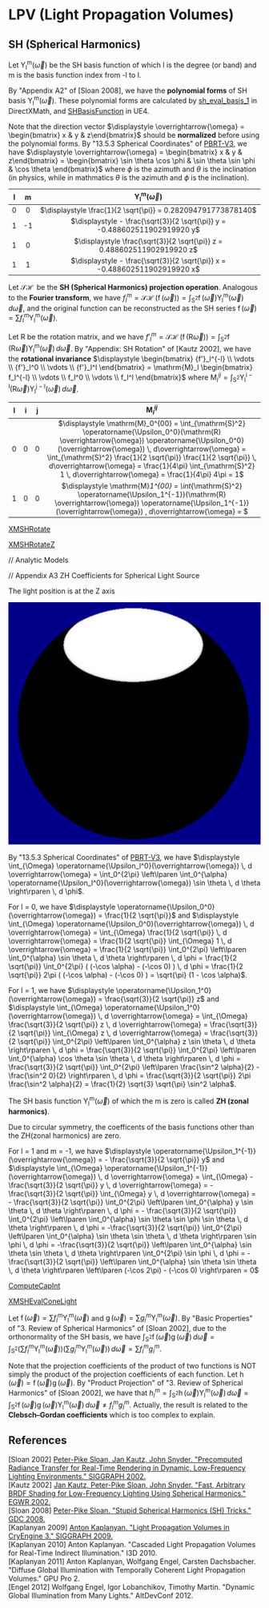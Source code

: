 # LPV (Light Propagation Volumes)  

## SH (Spherical Harmonics)  

Let $\displaystyle \operatorname{\Upsilon_l^m}(\overrightarrow{\omega})$ be the SH basis function of which l is the degree (or band) and m is the basis function index from -l to l.  

By "Appendix A2" of \[Sloan 2008\], we have the **polynomial forms** of SH basis $\displaystyle \operatorname{\Upsilon_l^m}(\overrightarrow{\omega})$. These polynomial forms are calculated by [sh_eval_basis_1](https://github.com/microsoft/DirectXMath/blob/jul2018b/SHMath/DirectXSH.cpp#L105) in DirectXMath, and [SHBasisFunction](https://github.com/EpicGames/UnrealEngine/blob/4.27/Engine/Shaders/Private/SHCommon.ush#L215) in UE4.  

Note that the direction vector $\displaystyle \overrightarrow{\omega} = \begin{bmatrix} x & y & z\end{bmatrix}$ should be **normalized** before using the polynomial forms. By "13.5.3 Spherical Coordinates" of [PBRT-V3](https://pbr-book.org/3ed-2018/Monte_Carlo_Integration/Transforming_between_Distributions#SphericalCoordinates), we have $\displaystyle \overrightarrow{\omega} = \begin{bmatrix} x & y & z\end{bmatrix} = \begin{bmatrix} \sin \theta \cos \phi & \sin \theta \sin \phi & \cos \theta \end{bmatrix}$ where $\displaystyle \phi$ is the azimuth and $\displaystyle \theta$ is the inclination (in physics, while in mathmatics $\displaystyle \theta$ is the azimuth and $\displaystyle \phi$ is the inclination).  

l  |  m  | $\displaystyle \operatorname{\Upsilon_l^m}(\overrightarrow{\omega})$  
:-: | :-: | :-:  
0  |  0  | $\displaystyle \frac{1}{2 \sqrt{\pi}} = 0.282094791773878140$       
1  | -1  | $\displaystyle - \frac{\sqrt{3}}{2 \sqrt{\pi}} y = -0.488602511902919920 y$     
1  |  0  | $\displaystyle \frac{\sqrt{3}}{2 \sqrt{\pi}} z = 0.488602511902919920 z$     
1  |  1  | $\displaystyle - \frac{\sqrt{3}}{2 \sqrt{\pi}} x = -0.488602511902919920 x$     


Let $\displaystyle \operatorname{\mathcal{SH}}$ be the **SH (Spherical Harmonics) projection operation**. Analogous to the **Fourier transform**, we have $\displaystyle f_l^m = \operatorname{\mathcal{SH}}(\operatorname{f}(\overrightarrow{\omega})) = \int_{\mathrm{S}^2} \operatorname{f}(\overrightarrow{\omega}) \operatorname{\Upsilon_l^m}(\overrightarrow{\omega}) \, d\overrightarrow{\omega}$, and the original function can be reconstructed as the SH series $\displaystyle\operatorname{f}(\overrightarrow{\omega}) = \sum f_l^m \operatorname{\Upsilon_l^m}(\overrightarrow{\omega})$.  

Let R be the rotation matrix, and we have $\displaystyle {f'}_l^m = \operatorname{\mathcal{SH}}(\operatorname{f}(\mathrm{R} \overrightarrow{\omega})) = \int_{\mathrm{S}^2} \operatorname{f}(\mathrm{R} \overrightarrow{\omega}) \operatorname{\Upsilon_l^m}(\overrightarrow{\omega}) \, d\overrightarrow{\omega}$. By "Appendix: SH Rotation" of \[Kautz 2002\], we have the **rotational invariance** $\displaystyle \begin{bmatrix} {f'}_l^{-l} \\ \vdots \\ {f'}_l^0 \\ \vdots \\ {f'}_l^l \end{bmatrix} = \mathrm{M}_l \begin{bmatrix} f_l^{-l} \\ \vdots \\ f_l^0 \\ \vdots \\ f_l^l \end{bmatrix}$ where $\displaystyle \mathrm{M}_l^{ij} = \int_{\mathrm{S}^2} \operatorname{\Upsilon_l^{i - l}}(\mathrm{R} \overrightarrow{\omega}) \operatorname{\Upsilon_l^{j - l}}(\overrightarrow{\omega}) \, d\overrightarrow{\omega}$.  

l | i | j | $\displaystyle \mathrm{M}_l^{ij}$  
:-: | :-: | :-: | :-:  
0 | 0 | 0 | $\displaystyle \mathrm{M}_0^{00} = \int_{\mathrm{S}^2} \operatorname{\Upsilon_0^0}(\mathrm{R} \overrightarrow{\omega}) \operatorname{\Upsilon_0^0}(\overrightarrow{\omega}) \, d\overrightarrow{\omega} = \int_{\mathrm{S}^2} \frac{1}{2 \sqrt{\pi}} \frac{1}{2 \sqrt{\pi}} \, d\overrightarrow{\omega} = \frac{1}{4\pi} \int_{\mathrm{S}^2} 1 \, d\overrightarrow{\omega} = \frac{1}{4\pi} 4\pi = 1$  
1 | 0 | 0| $\displaystyle \mathrm{M}_1^{00} = \int_{\mathrm{S}^2} \operatorname{\Upsilon_1^{-1}}(\mathrm{R} \overrightarrow{\omega}) \operatorname{\Upsilon_1^{-1}}(\overrightarrow{\omega}) \, d\overrightarrow{\omega} = $  
   
[XMSHRotate](https://github.com/microsoft/DirectXMath/blob/jul2018b/SHMath/DirectXSH.cpp#L1026)  

[XMSHRotateZ](https://github.com/microsoft/DirectXMath/blob/jul2018b/SHMath/DirectXSH.cpp#L1163)  

// Analytic Models

// Appendix A3 ZH Coefficients for Spherical Light Source  

The light position is at the Z axis  

![](LPV-1.png)  

By "13.5.3 Spherical Coordinates" of [PBRT-V3](https://pbr-book.org/3ed-2018/Monte_Carlo_Integration/Transforming_between_Distributions#SphericalCoordinates), we have $\displaystyle \int_{\Omega} \operatorname{\Upsilon_l^0}(\overrightarrow{\omega}) \, d \overrightarrow{\omega} = \int_0^{2\pi} \left\lparen \int_0^{\alpha} \operatorname{\Upsilon_l^0}(\overrightarrow{\omega}) \sin \theta \, d \theta \right\rparen \, d \phi$.  

For l = 0, we have $\displaystyle \operatorname{\Upsilon_0^0}(\overrightarrow{\omega}) = \frac{1}{2 \sqrt{\pi}}$ and $\displaystyle \int_{\Omega} \operatorname{\Upsilon_0^0}(\overrightarrow{\omega}) \, d \overrightarrow{\omega} = \int_{\Omega} \frac{1}{2 \sqrt{\pi}} \, d \overrightarrow{\omega} = \frac{1}{2 \sqrt{\pi}} \int_{\Omega} 1 \, d \overrightarrow{\omega} = \frac{1}{2 \sqrt{\pi}} \int_0^{2\pi} \left\lparen \int_0^{\alpha} \sin \theta \, d \theta \right\rparen \, d \phi = \frac{1}{2 \sqrt{\pi}} \int_0^{2\pi} ( (-\cos \alpha) - (-\cos 0) ) \, d \phi = \frac{1}{2 \sqrt{\pi}} 2\pi ( (-\cos \alpha) - (-\cos 0) ) = \sqrt{\pi} (1 - \cos \alpha)$.  

For l = 1, we have $\displaystyle \operatorname{\Upsilon_1^0}(\overrightarrow{\omega}) = \frac{\sqrt{3}}{2 \sqrt{\pi}} z$ and $\displaystyle \int_{\Omega} \operatorname{\Upsilon_1^0}(\overrightarrow{\omega}) \, d \overrightarrow{\omega} = \int_{\Omega} \frac{\sqrt{3}}{2 \sqrt{\pi}} z \, d \overrightarrow{\omega} = \frac{\sqrt{3}}{2 \sqrt{\pi}} \int_{\Omega} z \, d \overrightarrow{\omega} = \frac{\sqrt{3}}{2 \sqrt{\pi}} \int_0^{2\pi} \left\lparen \int_0^{\alpha} z \sin \theta \, d \theta \right\rparen \, d \phi = \frac{\sqrt{3}}{2 \sqrt{\pi}} \int_0^{2\pi} \left\lparen \int_0^{\alpha} \cos \theta \sin \theta \, d \theta \right\rparen \, d \phi = \frac{\sqrt{3}}{2 \sqrt{\pi}} \int_0^{2\pi} \left\lparen \frac{\sin^2 \alpha}{2} - \frac{\sin^2 0}{2} \right\rparen \, d \phi = \frac{\sqrt{3}}{2 \sqrt{\pi}} 2\pi \frac{\sin^2 \alpha}{2} = \frac{1}{2} \sqrt{3} \sqrt{\pi} \sin^2 \alpha$.  

The SH basis function $\displaystyle \operatorname{\Upsilon_l^m}(\overrightarrow{\omega})$ of which the m is zero is called **ZH (zonal harmonics)**.  

Due to circular symmetry, the coefficents of the basis functions other than the ZH(zonal harmonics) are zero.  

For l = 1 and m = -1, we have $\displaystyle \operatorname{\Upsilon_1^{-1}}(\overrightarrow{\omega}) = - \frac{\sqrt{3}}{2 \sqrt{\pi}} y$ and $\displaystyle \int_{\Omega} \operatorname{\Upsilon_1^{-1}}(\overrightarrow{\omega}) \, d \overrightarrow{\omega} = \int_{\Omega} - \frac{\sqrt{3}}{2 \sqrt{\pi}} y \, d \overrightarrow{\omega} = - \frac{\sqrt{3}}{2 \sqrt{\pi}} \int_{\Omega} y \, d \overrightarrow{\omega} = - \frac{\sqrt{3}}{2 \sqrt{\pi}} \int_0^{2\pi} \left\lparen \int_0^{\alpha} y \sin \theta \, d \theta \right\rparen \, d \phi = - \frac{\sqrt{3}}{2 \sqrt{\pi}} \int_0^{2\pi} \left\lparen \int_0^{\alpha} \sin \theta \sin \phi \sin \theta \, d \theta \right\rparen \, d \phi = -\frac{\sqrt{3}}{2 \sqrt{\pi}} \int_0^{2\pi} \left\lparen \int_0^{\alpha} \sin \theta \sin \theta \, d \theta \right\rparen \sin \phi \, d \phi = -\frac{\sqrt{3}}{2 \sqrt{\pi}} \left\lparen \int_0^{\alpha} \sin \theta \sin \theta \, d \theta \right\rparen \int_0^{2\pi} \sin \phi \, d \phi = -\frac{\sqrt{3}}{2 \sqrt{\pi}} \left\lparen \int_0^{\alpha} \sin \theta \sin \theta \, d \theta \right\rparen \left\lparen (-\cos 2\pi) - (-\cos 0) \right\rparen = 0$


[ComputeCapInt](https://github.com/microsoft/DirectXMath/blob/jul2018b/SHMath/DirectXSH.cpp#L35)  

[XMSHEvalConeLight](https://github.com/microsoft/DirectXMath/blob/jul2018b/SHMath/DirectXSH.cpp#L4664)

Let $\displaystyle \operatorname{f}(\overrightarrow{\omega}) = \sum f_l^m \operatorname{\Upsilon_l^m}(\overrightarrow{\omega})$ and $\displaystyle \operatorname{g}(\overrightarrow{\omega}) = \sum g_l^m \operatorname{\Upsilon_l^m}(\overrightarrow{\omega})$. By "Basic Properties" of "3\. Review of Spherical Harmonics" of \[Sloan 2002\], due to the orthonormality of the SH basis, we have $\displaystyle \int_{\mathrm{S}^2} \operatorname{f}(\overrightarrow{\omega}) \operatorname{g}(\overrightarrow{\omega}) \, d\overrightarrow{\omega} = \int_{\mathrm{S}^2} (\sum f_l^m \operatorname{\Upsilon_l^m}(\overrightarrow{\omega})) (\sum g_l^m \operatorname{\Upsilon_l^m}(\overrightarrow{\omega})) \, d\overrightarrow{\omega} = \sum f_l^m g_l^m$.  

Note that the projection coefficients of the product of two functions is NOT simply the product of the projection coefficients of each function. Let $\displaystyle \operatorname{h}(\overrightarrow{\omega}) = \operatorname{f}(\overrightarrow{\omega}) \operatorname{g}(\overrightarrow{\omega})$. By "Product Projection" of "3\. Review of Spherical Harmonics" of \[Sloan 2002\], we have that $\displaystyle h_l^m = \int_{\mathrm{S}^2} \operatorname{h}(\overrightarrow{\omega}) \operatorname{\Upsilon_l^m}(\overrightarrow{\omega}) \, d\overrightarrow{\omega} = \int_{\mathrm{S}^2} \operatorname{f}(\overrightarrow{\omega}) \operatorname{g}(\overrightarrow{\omega}) \operatorname{\Upsilon_l^m}(\overrightarrow{\omega}) \, d\overrightarrow{\omega} \ne f_l^m g_l^m$. Actually, the result is related to the **Clebsch–Gordan coefficients** which is too complex to explain.  

## References  
\[Sloan 2002\] [Peter-Pike Sloan, Jan Kautz, John Snyder. "Precomputed Radiance Transfer for Real-Time Rendering in Dynamic, Low-Frequency Lighting Environments." SIGGRAPH 2002.](https://www.ppsloan.org/publications/shillum_final23.pdf)  
\[Kautz 2002\] [Jan Kautz, Peter-Pike Sloan, John Snyder. "Fast, Arbitrary BRDF Shading for Low-Frequency Lighting Using Spherical Harmonics." EGWR 2002.](http://www.ppsloan.org/publications/shbrdf_final17.pdf)  
\[Sloan 2008\] [Peter-Pike Sloan. "Stupid Spherical Harmonics (SH) Tricks." GDC 2008.](http://www.ppsloan.org/publications/StupidSH36.pdf)  
\[Kaplanyan 2009\] [Anton Kaplanyan. "Light Propagation Volumes in CryEngine 3." SIGGRAPH 2009.](https://advances.realtimerendering.com/s2009/Light_Propagation_Volumes.pdf)  
\[Kaplanyan 2010\] Anton Kaplanyan. "Cascaded Light Propagation Volumes for Real-Time Indirect Illumination." I3D 2010.  
\[Kaplanyan 2011\] Anton Kaplanyan, Wolfgang Engel, Carsten Dachsbacher. "Diffuse Global Illumination with Temporally Coherent Light Propagation Volumes." GPU Pro 2.  
\[Engel 2012\] Wolfgang Engel, Igor Lobanchikov, Timothy Martin. "Dynamic Global Illumination from Many Lights." AltDevConf 2012.  
